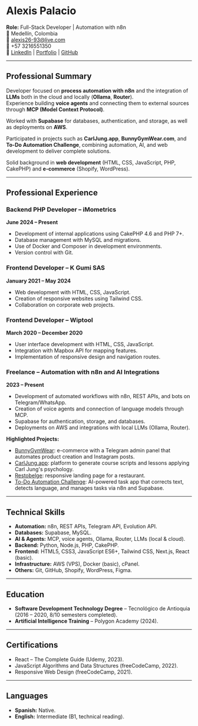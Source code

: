 # Alexis Palacio

**Role:** Full-Stack Developer | Automation with n8n  
📍 Medellín, Colombia  
📧 alexis26-93@live.com  
📱 +57 3216551350  
🔗 [LinkedIn](https://www.linkedin.com/in/poisoneddog/) | [Portfolio](https://alexispalacio.vercel.app/) | [GitHub](https://github.com/alexispalaciodev)

---

## Professional Summary

Developer focused on **process automation with n8n** and the integration of **LLMs** both in the cloud and locally (**Ollama**, **Router**).  
Experience building **voice agents** and connecting them to external sources through **MCP (Model Context Protocol)**.  

Worked with **Supabase** for databases, authentication, and storage, as well as deployments on **AWS**.  

Participated in projects such as **CarlJung.app**, **BunnyGymWear.com**, and **To-Do Automation Challenge**, combining automation, AI, and web development to deliver complete solutions.  

Solid background in **web development** (HTML, CSS, JavaScript, PHP, CakePHP) and **e-commerce** (Shopify, WordPress).

---

## Professional Experience

### Backend PHP Developer – iMometrics  
**June 2024 – Present**  
- Development of internal applications using CakePHP 4.6 and PHP 7+.  
- Database management with MySQL and migrations.  
- Use of Docker and Composer in development environments.  
- Version control with Git.  

### Frontend Developer – K Gumi SAS  
**January 2021 – May 2024**  
- Web development with HTML, CSS, JavaScript.  
- Creation of responsive websites using Tailwind CSS.  
- Collaboration on corporate web projects.  

### Frontend Developer – Wiptool  
**March 2020 – December 2020**  
- User interface development with HTML, CSS, JavaScript.  
- Integration with Mapbox API for mapping features.  
- Implementation of responsive design and navigation routes.  

### Freelance – Automation with n8n and AI Integrations  
**2023 – Present**  
- Development of automated workflows with n8n, REST APIs, and bots on Telegram/WhatsApp.  
- Creation of voice agents and connection of language models through MCP.  
- Supabase for authentication, storage, and databases.  
- Deployments on AWS and integrations with local LLMs (Ollama, Router).  

**Highlighted Projects:**  
- [BunnyGymWear](https://bunnygymwear.com/): e-commerce with a Telegram admin panel that automates product creation and Instagram posts.  
- [CarlJung.app](https://carljung.app/home): platform to generate course scripts and lessons applying Carl Jung's psychology.  
- [Restobelge](http://restobelgetest.lovestoblog.com/): responsive landing page for a restaurant.  
- [To-Do Automation Challenge](https://todo-automation-challenge.vercel.app/): AI-powered task app that corrects text, detects language, and manages tasks via n8n and Supabase.  

---

## Technical Skills

- **Automation:** n8n, REST APIs, Telegram API, Evolution API.  
- **Databases:** Supabase, MySQL.  
- **AI & Agents:** MCP, voice agents, Ollama, Router, LLMs (local & cloud).  
- **Backend:** Python, Node.js, PHP, CakePHP.  
- **Frontend:** HTML5, CSS3, JavaScript ES6+, Tailwind CSS, Next.js, React (basic).  
- **Infrastructure:** AWS (VPS), Docker (basic), cPanel.  
- **Others:** Git, GitHub, Shopify, WordPress, Figma.  

---

## Education

- **Software Development Technology Degree** – Tecnológico de Antioquia (2016 – 2020, 8/10 semesters completed).  
- **Artificial Intelligence Training** – Polygon Academy (2024).  

---

## Certifications

- React – The Complete Guide (Udemy, 2023).  
- JavaScript Algorithms and Data Structures (freeCodeCamp, 2022).  
- Responsive Web Design (freeCodeCamp, 2021).  

---

## Languages

- **Spanish:** Native.  
- **English:** Intermediate (B1, technical reading).  
